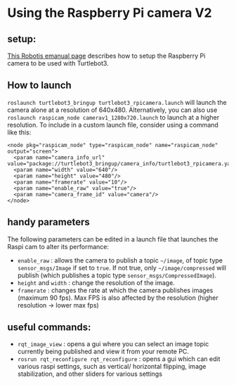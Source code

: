 # Using the Raspberry Pi camera V2

## setup:
[This Robotis emanual page](http://emanual.robotis.com/docs/en/platform/turtlebot3/appendix_raspi_cam/#raspberry-pi-camera) describes how to setup the Raspberry Pi camera to be used with Turtlebot3.

## How to launch
`roslaunch turtlebot3_bringup turtlebot3_rpicamera.launch` will launch the camera alone at a resolution of 640x480.
Alternatively, you can also use `roslaunch raspicam_node camerav1_1280x720.launch` to launch at a higher resolution.
To include in a custom launch file, consider using a command like this:

```
<node pkg="raspicam_node" type="raspicam_node" name="raspicam_node" output="screen">
  <param name="camera_info_url" value="package://turtlebot3_bringup/camera_info/turtlebot3_rpicamera.yaml"/>
  <param name="width" value="640"/>
  <param name="height" value="480"/>
  <param name="framerate" value="10"/>
  <param name="enable_raw" value="true"/>
  <param name="camera_frame_id" value="camera"/>
</node>
```

## handy parameters
The following parameters can be edited in a launch file that launches the Raspi cam to alter its performance:
* `enable_raw` : allows the camera to publish a topic `~/image`, of topic type `sensor_msgs/Image` if set to `true`. If not true, only `~/image/compressed` will publish (which publishes a topic type `sensor_msgs/CompressedImage`).
* `height` and `width` : change the resolution of the image.
* `framerate` : changes the rate at which the camera publishes images (maximum 90 fps). Max FPS is also affected by the resolution (higher resolution -> lower max fps)

## useful commands:
* `rqt_image_view` : opens a gui where you can select an image topic currently being published and view it from your remote PC.
* `rosrun rqt_reconfigure rqt_reconfigure` : opens a gui which can edit various raspi settings, such as vertical/ horizontal flipping, image stabilization, and other sliders for various settings
